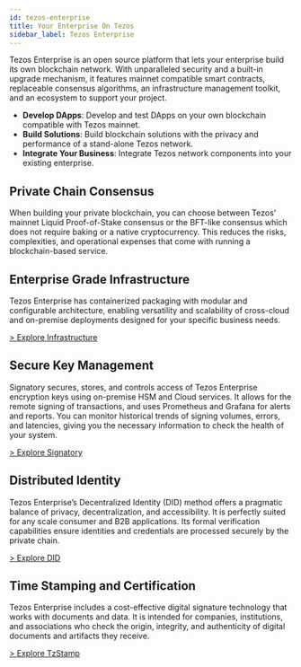 ```yaml
---
id: tezos-enterprise
title: Your Enterprise On Tezos
sidebar_label: Tezos Enterprise
---
```


Tezos Enterprise is an open source platform that lets your enterprise build its own blockchain network. With unparalleled security and a built-in upgrade mechanism, it features mainnet compatible smart contracts, replaceable consensus algorithms, an infrastructure management toolkit, and an ecosystem to support your project.

 - **Develop DApps**: Develop and test DApps on your own blockchain compatible with Tezos mainnet.
 - **Build Solutions**: Build blockchain solutions with the privacy and performance of a stand-alone Tezos network.
 - **Integrate Your Business**: Integrate Tezos network components into your existing enterprise.

## Private Chain Consensus

When building your private blockchain, you can choose between Tezos’ mainnet Liquid Proof-of-Stake consensus or the BFT-like consensus which does not require baking or a native cryptocurrency. This reduces the risks, complexities, and operational expenses that come with running a blockchain-based service.

## Enterprise Grade Infrastructure

Tezos Enterprise has containerized packaging with modular and configurable architecture, enabling versatility and scalability of cross-cloud and on-premise deployments designed for your specific business needs.

[> Explore Infrastructure](https://github.com/tqtezos/tezos-k8s)

## Secure Key Management

Signatory secures, stores, and controls access of Tezos Enterprise encryption keys using on-premise HSM and Cloud services. It allows for the remote signing of transactions, and uses Prometheus and Grafana for alerts and reports. You can monitor historical trends of signing volumes, errors, and latencies, giving you the necessary information to check the health of your system.

[> Explore Signatory](https://www.ecadlabs.com/signatory)

## Distributed Identity

Tezos Enterprise’s Decentralized Identity (DID) method offers a pragmatic balance of privacy, decentralization, and accessibility. It is perfectly suited for any scale consumer and B2B applications. Its formal verification capabilities ensure identities and credentials are processed securely by the private chain.

[> Explore DID](https://sprucesystems.medium.com/announcing-decentralized-identity-on-tezos-4bf266a7af3f)

## Time Stamping and Certification

Tezos Enterprise includes a cost-effective digital signature technology that works with documents and data. It is intended for companies, institutions, and associations who check the origin, integrity, and authenticity of digital documents and artifacts they receive.

[> Explore TzStamp](https://gitlab.com/tzstamp)